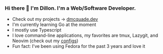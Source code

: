 ### Hi there 👋 I'm Dillon. I'm a Web/Software Developer.
- Check out my projects -> [dmcquade.dev](https://www.dmcquade.dev)
- I'm currently learning Go at the moment
- I mostly use Typescript
- I love command-line applications, my favorites are tmux, Lazygit, and Neovim (check out my [configs](https://github.com/dillonkmcquade/config-files))
- Fun fact: I've been using Fedora for the past 3 years and love it

<!--
**dillonkmcquade/dillonkmcquade** is a ✨ _special_ ✨ repository because its `README.md` (this file) appears on your GitHub profile.

Here are some ideas to get you started:

- 🔭 I’m currently working on ...
- 🌱 I’m currently learning ...
- 👯 I’m looking to collaborate on ...
- 🤔 I’m looking for help with ...
- 💬 Ask me about ...
- 📫 How to reach me: ...
- 😄 Pronouns: ...
- ⚡ Fun fact: ...
-->
